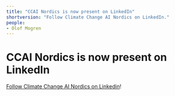 ```yaml
---
title: "CCAI Nordics is now present on LinkedIn"
shortversion: "Follow Climate Change AI Nordics on LinkedIn."
people:
- Olof Mogren
---
```


# CCAI Nordics is now present on LinkedIn

[Follow Climate Change AI Nordics on Linkedin](https://www.linkedin.com/company/climate-change-ai-nordics/?viewAsMember=true)!


